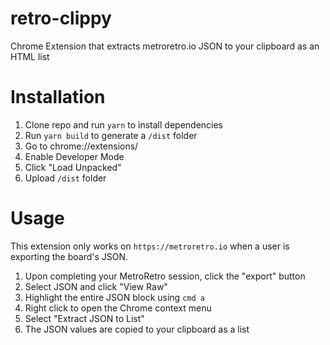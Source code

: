 # retro-clippy
Chrome Extension that extracts metroretro.io JSON to your clipboard as an HTML list


# Installation

1. Clone repo and run `yarn` to install dependencies
2. Run `yarn build` to generate a `/dist` folder
3. Go to chrome://extensions/ 
4. Enable Developer Mode 
5. Click "Load Unpacked"
6. Upload `/dist` folder


# Usage

This extension only works on `https://metroretro.io` when a user is exporting the board's JSON.

1. Upon completing your MetroRetro session, click the "export" button
2. Select JSON and click "View Raw" 
3. Highlight the entire JSON block using `cmd a`
4. Right click to open the Chrome context menu
5. Select "Extract JSON to List"
6. The JSON values are copied to your clipboard as a list
